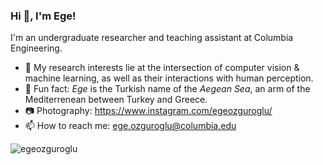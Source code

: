 ### Hi 👋, I'm Ege!

I'm an undergraduate researcher and teaching assistant at Columbia Engineering. 

- 🔭 My research interests lie at the intersection of computer vision & machine learning, as well as their interactions with human perception.
- 🌊 Fun fact: _Ege_ is the Turkish name of the _Aegean Sea_, an arm of the Mediterrenean between Turkey and Greece.
- 📷 Photography: https://www.instagram.com/egeozguroglu/
- 📫 How to reach me: ege.ozguroglu@columbia.edu


<p><img align="center" src="https://github-readme-streak-stats.herokuapp.com/?user=egeozguroglu&" alt="egeozguroglu" /></p>

<!--
**egeozguroglu/egeozguroglu** is a ✨ _special_ ✨ repository because its `README.md` (this file) appears on your GitHub profile.

Here are some ideas to get you started:

- 🔭 I’m currently working on ...
- 🌱 I’m currently learning ...
- 👯 I’m looking to collaborate on ...
- 🤔 I’m looking for help with ...
- 💬 Ask me about ...
- 📫 How to reach me: ...
- 😄 Pronouns: ...
- ⚡ Fun fact: ...
-->
